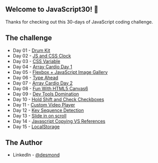 ## Welcome to JavaScript30! 👋

Thanks for checking out this 30-days of JavaScript coding challenge.

## The challenge
- Day 01 - [Drum Kit](https://www.desmondfon.io)
- Day 02 - [JS and CSS Clock](https://www.desmondfon.io)
- Day 03 - [CSS Variable](https://www.desmondfon.io)
- Day 04 - [Array Cardio Day 1](https://www.desmondfon.io)
- Day 05 - [Flexbox + JavaScript Image Gallery](https://www.desmondfon.io)
- Day 06 - [Type Ahead](https://www.desmondfon.io)
- Day 07 - [Array Cardio Day 2](https://www.desmondfon.io)
- Day 08 - [Fun With HTML5 Canvas6](https://www.desmondfon.io)
- Day 09 - [Dev Tools Domination](https://www.desmondfon.io)
- Day 10 - [Hold Shift and Check Checkboxes](https://www.desmondfon.io)
- Day 11 - [Custom Video Player](https://www.desmondfon.io)
- Day 12 - [Key Sequence Detection](https://www.desmondfon.io)
- Day 13 - [Slide in on scroll](https://www.desmondfon.io)
- Day 14 - [Javascript Copying VS References](https://www.desmondfon.io)
- Day 15 - [LocalStorage](https://www.desmondfon.io)

## The Author
- LinkedIn - [@desmond](https://www.linkedin.com/in/desmond-fon-88aa88253)
